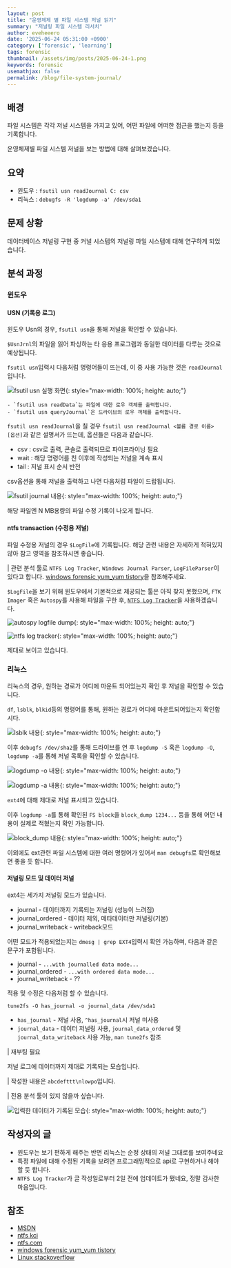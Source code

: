 ```yaml
---
layout: post
title: "운영체제 별 파일 시스템 저널 읽기"
summary: "저널링 파일 시스템 리서치"
author: eveheeero
date: '2025-06-24 05:31:00 +0900'
category: ['forensic', 'learning']
tags: forensic
thumbnail: /assets/img/posts/2025-06-24-1.png
keywords: forensic
usemathjax: false
permalink: /blog/file-system-journal/
---
```


## 배경

파일 시스템은 각각 저널 시스템을 가지고 있어, 어떤 파일에 어떠한 접근을 했는지 등을 기록합니다.

운영체제별 파일 시스템 저널을 보는 방법에 대해 살펴보겠습니다.

## 요약

- 윈도우 : `fsutil usn readJournal C: csv`
- 리눅스 : `debugfs -R 'logdump -a' /dev/sda1`

## 문제 상황

데이터베이스 저널링 구현 중 커널 시스템의 저널링 파일 시스템에 대해 연구하게 되었습니다.

## 분석 과정

### 윈도우

#### USN (기록용 로그)

윈도우 Usn의 경우, `fsutil usn`을 통해 저널을 확인할 수 있습니다.

`$UsnJrnl`의 파일을 읽어 파싱하는 타 응용 프로그램과 동일한 데이터를 다루는 것으로 예상됩니다.

`fsutil usn`입력시 다음처럼 명령어들이 뜨는데, 이 중 사용 가능한 것은 `readJournal`입니다.

![fsutil usn 실행 화면](/assets/img/posts/2025-06-24-0.png){: style="max-width: 100%; height: auto;"}

```text
- `fsutil usn readData`는 파일에 대한 로우 객체를 출력합니다.
- `fsutil usn queryJournal`은 드라이브의 로우 객체를 출력합니다.
```

`fsutil usn readJournal`을 칠 경우 `fsutil usn readJournal <볼륨 경로 이름> [옵션]`과 같은 설명서가 뜨는데, 옵션들은 다음과 같습니다.

- csv : csv로 출력, 콘솔로 출력되므로 파이프라이닝 필요
- wait : 해당 명령어를 친 이후에 작성되는 저널을 계속 표시
- tail : 저널 표시 순서 반전

csv옵션을 통해 저널을 출력하고 나면 다음처럼 파일이 드랍됩니다.

![fsutil journal 내용](/assets/img/posts/2025-06-24-1.png){: style="max-width: 100%; height: auto;"}

해당 파일엔 N MB용량의 파일 수정 기록이 나오게 됩니다.

#### ntfs transaction (수정용 저널)

파일 수정용 저널의 경우 `$LogFile`에 기록됩니다. 해당 관련 내용은 자세하게 적혀있지 않아 참고 영역을 참조하시면 좋습니다.

| 관련 분석 툴로 `NTFS Log Tracker`, `Windows Journal Parser`, `LogFileParser`이 있다고 합니다. [windows forensic yum_yum tistory](https://yum-history.tistory.com/285)을 참조해주세요.

`$LogFile`을 보기 위해 윈도우에서 기본적으로 제공되는 툴은 아직 찾지 못했으며, `FTK Imager` 혹은 `Autospy`를 사용해 파일을 구한 후, [`NTFS Log Tracker`](https://sites.google.com/site/forensicnote/ntfs-log-tracker)을 사용하겠습니다.

![autospy logfile dump](/assets/img/posts/2025-06-24-6.png){: style="max-width: 100%; height: auto;"}

![ntfs log tracker](/assets/img/posts/2025-06-24-7.png){: style="max-width: 100%; height: auto;"}

제대로 보이고 있습니다.

### 리눅스

리눅스의 경우, 원하는 경로가 어디에 마운트 되어있는지 확인 후 저널을 확인할 수 있습니다.

`df`, `lsblk`, `blkid`등의 명령어를 통해, 원하는 경로가 어디에 마운트되어있는지 확인합시다.

![lsblk 내용](/assets/img/posts/2025-06-24-2.png){: style="max-width: 100%; height: auto;"}

이후 `debugfs /dev/sha2`를 통해 드라이브를 연 후 `logdump -S` 혹은 `logdump -O`, `logdump -a`를 통해 저널 목록을 확인할 수 있습니다.

![logdump -o 내용](/assets/img/posts/2025-06-24-3.png){: style="max-width: 100%; height: auto;"}

![logdump -a 내용](/assets/img/posts/2025-06-24-4.png){: style="max-width: 100%; height: auto;"}

`ext4`에 대해 제대로 저널 표시되고 있습니다.

이후 `logdump -a`를 통해 확인된 `FS block`을 `block_dump 1234...` 등을 통해 어던 내용이 실제로 적혔는지 확인 가능합니다.

![block_dump 내용](/assets/img/posts/2025-06-24-5.png){: style="max-width: 100%; height: auto;"}

이외에도 ext관련 파일 시스템에 대한 여러 명령어가 있어서 `man debugfs`로 확인해보면 좋을 듯 합니다.

#### 저널링 모드 및 데이터 저널

ext4는 세가지 저널링 모드가 있습니다.

- journal - 데이터까지 기록되는 저널링 (성능이 느려짐)
- journal_ordered - 데이터 제외, 메타데이터만 저널링(기본)
- journal_writeback - writeback모드

어떤 모드가 적용되었는지는 `dmesg | grep EXT4`입력시 확인 가능하며, 다음과 같은 문구가 포함됩니다.

- journal - `...with journalled data mode...`
- journal_ordered - `...with ordered data mode...`
- journal_writeback - ??

적용 및 수정은 다음처럼 할 수 있습니다.

`tune2fs -O has_journal -o journal_data /dev/sda1`

- `has_journal` - 저널 사용, `^has_journal`시 저널 미사용
- `journal_data` - 데이터 저널링 사용, `journal_data_ordered` 및 `journal_data_writeback` 사용 가능, `man tune2fs` 참조

| 재부팅 필요

저널 로그에 데이터까지 제대로 기록되는 모습입니다.

| 작성한 내용은 `abcdefttt\nlowpo`입니다.

| 전용 분석 툴이 있지 않을까 싶습니다.

![입력한 데이터가 기록된 모습](/assets/img/posts/2025-06-24-8.png){: style="max-width: 100%; height: auto;"}

## 작성자의 글

- 윈도우는 보기 편하게 해주는 반면 리눅스는 순정 상태의 저널 그대로를 보여주네요
- 특정 파일에 대해 수정된 기록을 보려면 프로그래밍적으로 api로 구현하거나 해야 할 듯 합니다.
- `NTFS Log Tracker`가 글 작성일로부터 2일 전에 업데이트가 됐네요, 정말 감사한 마음입니다.

## 참조

- [MSDN](https://learn.microsoft.com/ko-kr/windows-server/administration/windows-commands/fsutil-usn)
- [ntfs kci](https://www.kci.go.kr/kciportal/ci/sereArticleSearch/ciSereArtiView.kci?sereArticleSearchBean.artiId=ART001455925)
- [ntfs.com](https://www.ntfs.com/transaction.htm)
- [windows forensic yum_yum tistory](https://yum-history.tistory.com/285)
- [Linux stackoverflow](https://stackoverflow.com/questions/11114575/accessing-ext3-ext4-journals)
